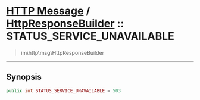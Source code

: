 # [HTTP Message](http.md) / [HttpResponseBuilder](http-HttpResponseBuilder.md) :: STATUS_SERVICE_UNAVAILABLE
 > im\http\msg\HttpResponseBuilder
____

## Synopsis
```php
public int STATUS_SERVICE_UNAVAILABLE = 503
```

